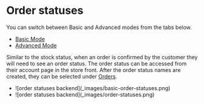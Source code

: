 Order statuses
==============

<div class="uk-alert-info uk-alert">
  <span class="uk-icon-info-circle"></span> You can switch between Basic and Advanced modes from the tabs below.
</div>
<ul class="uk-tab" data-uk-tab="{connect:'#doc-tabs', animation: 'fade'}">
    <li><a href="">Basic Mode</a></li>
    <li><a href="">Advanced Mode</a></li>
</ul>

Similar to the stock status, when an order is confirmed by the customer they will need to see an order status. The order status can be accessed from their account page in the store front. After the order status names are created, they can be selected under [Orders](docs/user-manual/extensions/order-totals).

<ul id="doc-tabs" class="uk-switcher uk-margin">
    <li markdown="1">![order statuses backend](_images/basic-order-statuses.png)</li>
    <li markdown="1">![order statuses backend](_images/order-statuses.png)</li>
</ul>

